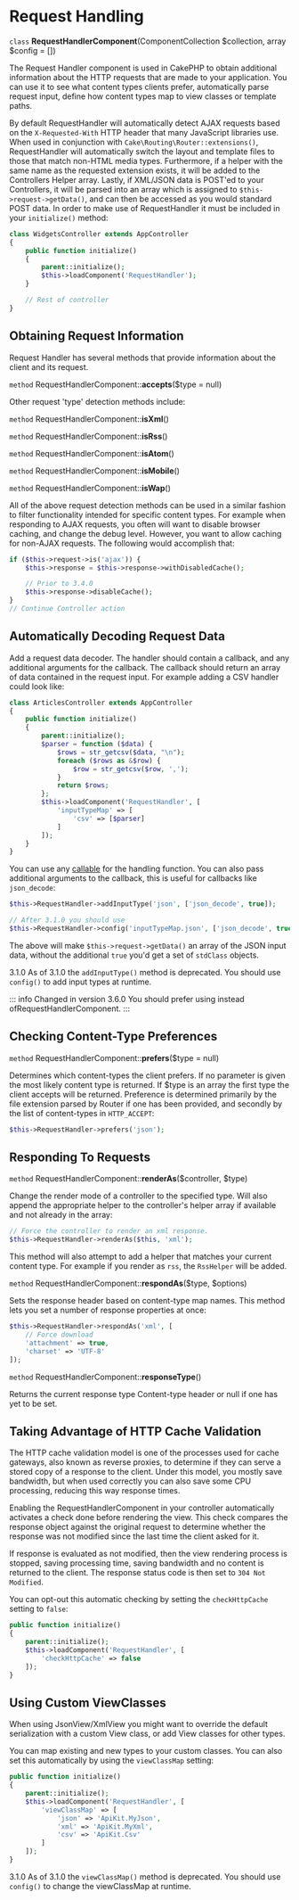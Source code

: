 # Request Handling

`class` **RequestHandlerComponent**(ComponentCollection $collection, array $config = [])

The Request Handler component is used in CakePHP to obtain additional
information about the HTTP requests that are made to your application. You can
use it to see what content types clients prefer, automatically parse request
input, define how content types map to view classes or template paths.

By default RequestHandler will automatically detect AJAX requests based on the
`X-Requested-With` HTTP header that many JavaScript libraries use. When used
in conjunction with `Cake\Routing\Router::extensions()`,
RequestHandler will automatically switch the layout and template files to those
that match non-HTML media types. Furthermore, if a helper with the same name as
the requested extension exists, it will be added to the Controllers Helper
array. Lastly, if XML/JSON data is POST'ed to your Controllers, it will be
parsed into an array which is assigned to `$this->request->getData()`, and can then
be accessed as you would standard POST data. In order to make use of
RequestHandler it must be included in your `initialize()` method:

``` php
class WidgetsController extends AppController
{
    public function initialize()
    {
        parent::initialize();
        $this->loadComponent('RequestHandler');
    }

    // Rest of controller
}
```

## Obtaining Request Information

Request Handler has several methods that provide information about
the client and its request.

`method` RequestHandlerComponent::**accepts**($type = null)

Other request 'type' detection methods include:

`method` RequestHandlerComponent::**isXml**()

`method` RequestHandlerComponent::**isRss**()

`method` RequestHandlerComponent::**isAtom**()

`method` RequestHandlerComponent::**isMobile**()

`method` RequestHandlerComponent::**isWap**()

All of the above request detection methods can be used in a similar
fashion to filter functionality intended for specific content
types. For example when responding to AJAX requests, you often will
want to disable browser caching, and change the debug level.
However, you want to allow caching for non-AJAX requests. The
following would accomplish that:

``` php
if ($this->request->is('ajax')) {
    $this->response = $this->response->withDisabledCache();

    // Prior to 3.4.0
    $this->response->disableCache();
}
// Continue Controller action
```

## Automatically Decoding Request Data

Add a request data decoder. The handler should contain a callback, and any
additional arguments for the callback. The callback should return
an array of data contained in the request input. For example adding a CSV
handler could look like:

``` php
class ArticlesController extends AppController
{
    public function initialize()
    {
        parent::initialize();
        $parser = function ($data) {
            $rows = str_getcsv($data, "\n");
            foreach ($rows as &$row) {
                $row = str_getcsv($row, ',');
            }
            return $rows;
        };
        $this->loadComponent('RequestHandler', [
            'inputTypeMap' => [
                'csv' => [$parser]
            ]
        ]);
    }
}
```

You can use any [callable](https://php.net/callback) for the handling function.
You can also pass additional arguments to the callback, this is useful for
callbacks like `json_decode`:

``` php
$this->RequestHandler->addInputType('json', ['json_decode', true]);

// After 3.1.0 you should use
$this->RequestHandler->config('inputTypeMap.json', ['json_decode', true]);
```

The above will make `$this->request->getData()` an array of the JSON input data,
without the additional `true` you'd get a set of `stdClass` objects.

<div class="deprecated">

3.1.0
As of 3.1.0 the `addInputType()` method is deprecated. You should use
`config()` to add input types at runtime.

</div>

::: info Changed in version 3.6.0
You should prefer using  instead ofRequestHandlerComponent.
:::

## Checking Content-Type Preferences

`method` RequestHandlerComponent::**prefers**($type = null)

Determines which content-types the client prefers. If no parameter
is given the most likely content type is returned. If \$type is an
array the first type the client accepts will be returned.
Preference is determined primarily by the file extension parsed by
Router if one has been provided, and secondly by the list of
content-types in `HTTP_ACCEPT`:

``` php
$this->RequestHandler->prefers('json');
```

## Responding To Requests

`method` RequestHandlerComponent::**renderAs**($controller, $type)

Change the render mode of a controller to the specified type. Will
also append the appropriate helper to the controller's helper array
if available and not already in the array:

``` php
// Force the controller to render an xml response.
$this->RequestHandler->renderAs($this, 'xml');
```

This method will also attempt to add a helper that matches your current content
type. For example if you render as `rss`, the `RssHelper` will be added.

`method` RequestHandlerComponent::**respondAs**($type, $options)

Sets the response header based on content-type map names. This method lets you
set a number of response properties at once:

``` php
$this->RequestHandler->respondAs('xml', [
    // Force download
    'attachment' => true,
    'charset' => 'UTF-8'
]);
```

`method` RequestHandlerComponent::**responseType**()

Returns the current response type Content-type header or null if one has yet to
be set.

## Taking Advantage of HTTP Cache Validation

The HTTP cache validation model is one of the processes used for cache
gateways, also known as reverse proxies, to determine if they can serve a
stored copy of a response to the client. Under this model, you mostly save
bandwidth, but when used correctly you can also save some CPU processing,
reducing this way response times.

Enabling the RequestHandlerComponent in your controller automatically activates
a check done before rendering the view. This check compares the response object
against the original request to determine whether the response was not modified
since the last time the client asked for it.

If response is evaluated as not modified, then the view rendering process is
stopped, saving processing time, saving bandwidth and no content is returned to
the client. The response status code is then set to `304 Not Modified`.

You can opt-out this automatic checking by setting the `checkHttpCache`
setting to `false`:

``` php
public function initialize()
{
    parent::initialize();
    $this->loadComponent('RequestHandler', [
        'checkHttpCache' => false
    ]);
}
```

## Using Custom ViewClasses

When using JsonView/XmlView you might want to override the default serialization
with a custom View class, or add View classes for other types.

You can map existing and new types to your custom classes. You can also set this
automatically by using the `viewClassMap` setting:

``` php
public function initialize()
{
    parent::initialize();
    $this->loadComponent('RequestHandler', [
        'viewClassMap' => [
            'json' => 'ApiKit.MyJson',
            'xml' => 'ApiKit.MyXml',
            'csv' => 'ApiKit.Csv'
        ]
    ]);
}
```

<div class="deprecated">

3.1.0
As of 3.1.0 the `viewClassMap()` method is deprecated. You should use
`config()` to change the viewClassMap at runtime.

</div>
